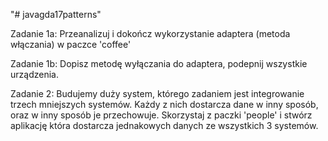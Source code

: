 "# javagda17patterns" 

Zadanie 1a:
Przeanalizuj i dokończ wykorzystanie adaptera (metoda włączania) w paczce 'coffee'

Zadanie 1b:
Dopisz metodę wyłączania do adaptera, podepnij wszystkie urządzenia.


Zadanie 2:
Budujemy duży system, którego zadaniem jest integrowanie trzech mniejszych systemów. Każdy z nich dostarcza dane w inny sposób, oraz w inny sposób je przechowuje. Skorzystaj z paczki 'people' i stwórz aplikację która dostarcza jednakowych danych ze wszystkich 3 systemów.



